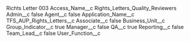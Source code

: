 <?xml version="1.0" encoding="UTF-8"?>
<CustomMetadata xmlns="http://soap.sforce.com/2006/04/metadata" xmlns:xsi="http://www.w3.org/2001/XMLSchema-instance" xmlns:xsd="http://www.w3.org/2001/XMLSchema">
    <label>Richts Letter 003</label>
    <values>
        <field>Access_Name__c</field>
        <value xsi:type="xsd:string">Rights_Letters_Quality_Reviewers</value>
    </values>
    <values>
        <field>Admin__c</field>
        <value xsi:type="xsd:boolean">false</value>
    </values>
    <values>
        <field>Agent__c</field>
        <value xsi:type="xsd:boolean">false</value>
    </values>
    <values>
        <field>Application_Name__c</field>
        <value xsi:type="xsd:string">TFS_AUP_Rights_Letters__c</value>
    </values>
    <values>
        <field>Associate__c</field>
        <value xsi:type="xsd:boolean">false</value>
    </values>
    <values>
        <field>Business_Unit__c</field>
        <value xsi:nil="true"/>
    </values>
    <values>
        <field>Group_Indicator__c</field>
        <value xsi:type="xsd:boolean">true</value>
    </values>
    <values>
        <field>Manager__c</field>
        <value xsi:type="xsd:boolean">false</value>
    </values>
    <values>
        <field>QA__c</field>
        <value xsi:type="xsd:boolean">true</value>
    </values>
    <values>
        <field>Reporting__c</field>
        <value xsi:type="xsd:boolean">false</value>
    </values>
    <values>
        <field>Team_Lead__c</field>
        <value xsi:type="xsd:boolean">false</value>
    </values>
    <values>
        <field>User_Function__c</field>
        <value xsi:nil="true"/>
    </values>
</CustomMetadata>
